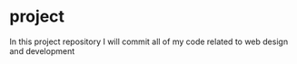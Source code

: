 # project
In this project repository I will commit all of my code related to web design and development
